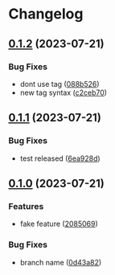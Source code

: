 # Changelog

## [0.1.2](https://github.com/robsonpiere/test-ghactions/compare/v0.1.1...v0.1.2) (2023-07-21)


### Bug Fixes

* dont use tag ([088b526](https://github.com/robsonpiere/test-ghactions/commit/088b5260f3332fcc82d4a480d3e7f964e941119c))
* new tag syntax ([c2ceb70](https://github.com/robsonpiere/test-ghactions/commit/c2ceb705eb9097b84bf7f9eb1ca52ad121e33bd0))

## [0.1.1](https://github.com/robsonpiere/test-ghactions/compare/v0.1.0...v0.1.1) (2023-07-21)


### Bug Fixes

* test released ([6ea928d](https://github.com/robsonpiere/test-ghactions/commit/6ea928d024ed7969e49eca68234ac4f2bb4b5799))

## [0.1.0](https://github.com/robsonpiere/test-ghactions/compare/0.0.8...v0.1.0) (2023-07-21)


### Features

* fake feature ([2085069](https://github.com/robsonpiere/test-ghactions/commit/2085069db4cd263bdaa4a1097c74a4cd5b106310))


### Bug Fixes

* branch name ([0d43a82](https://github.com/robsonpiere/test-ghactions/commit/0d43a8252fd77c6cd91dba16242421a4cc0c010c))
